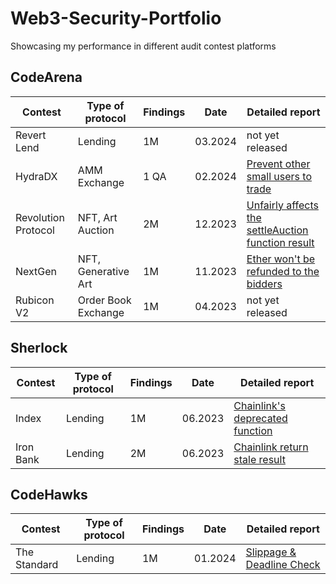 # Web3-Security-Portfolio
Showcasing my performance in different audit contest platforms

## CodeArena
| Contest           | Type of protocol         | Findings | Date    | Detailed report                    |
|-------------------|--------------------------|----------|---------|------------------------------|
| Revert Lend       | Lending                  | 1M       | 03.2024 | not yet released             |
| HydraDX           | AMM Exchange             | 1 QA     | 02.2024 | [Prevent other small users to trade](https://github.com/code-423n4/2024-02-hydradx-findings/issues/99)             |
| Revolution Protocol | NFT, Art Auction       | 2M       | 12.2023 | [Unfairly affects the settleAuction function result](https://github.com/code-423n4/2023-12-revolutionprotocol-findings/issues/618)  |
| NextGen           | NFT, Generative Art      | 1M       | 11.2023 | [Ether won't be refunded to the bidders](https://github.com/code-423n4/2023-10-nextgen-findings/issues/1653) |
| Rubicon V2        | Order Book Exchange      | 1M       | 04.2023 | not yet released             |

## Sherlock
| Contest           | Type of protocol         | Findings | Date    | Detailed report                    |
|-------------------|--------------------------|----------|---------|------------------------------|
| Index             | Lending                  | 1M       | 06.2023 | [Chainlink's deprecated function](https://github.com/sherlock-audit/2023-05-Index-judging/issues/234) |
| Iron Bank         | Lending                  | 2M       | 06.2023 | [Chainlink return stale result](https://github.com/sherlock-audit/2023-05-ironbank-judging/issues/342)  |

## CodeHawks
| Contest           | Type of protocol         | Findings | Date    | Detailed report                    |
|-------------------|--------------------------|----------|---------|------------------------------|
| The Standard      | Lending                  | 1M       | 01.2024 | [Slippage & Deadline Check](https://www.codehawks.com/submissions/clql6lvyu0001mnje1xpqcuvl/1222)    |
